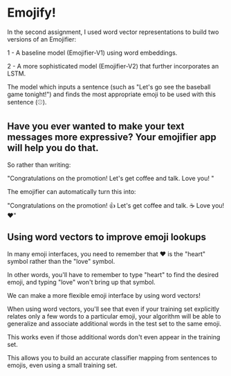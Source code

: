 # Emojify!

In the second assignment, I used word vector representations to build two versions of an Emojifier:

   1 - A baseline model (Emojifier-V1) using word embeddings.
   
   2 - A more sophisticated model (Emojifier-V2) that further incorporates an LSTM.
   
   The model which inputs a sentence (such as "Let's go see the baseball game tonight!") and finds the most appropriate emoji to be used with this sentence (⚾️).

## Have you ever wanted to make your text messages more expressive? Your emojifier app will help you do that. 
So rather than writing:

  "Congratulations on the promotion! Let's get coffee and talk. Love you! "

The emojifier can automatically turn this into:

   "Congratulations on the promotion! 👍 Let's get coffee and talk. ☕️ Love you! ❤️"

 
## Using word vectors to improve emoji lookups

   In many emoji interfaces, you need to remember that ❤️ is the "heart" symbol rather than the "love" symbol.
    
   In other words, you'll have to remember to type "heart" to find the desired emoji, and typing "love" won't bring up that symbol.
      
   We can make a more flexible emoji interface by using word vectors!
    
   When using word vectors, you'll see that even if your training set explicitly relates only a few words to a particular emoji, your algorithm will be able to generalize and associate additional words in the test set to the same emoji.
    
   This works even if those additional words don't even appear in the training set.
        
   This allows you to build an accurate classifier mapping from sentences to emojis, even using a small training set.


